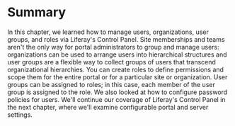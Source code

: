 # Summary

In this chapter, we learned how to manage users, organizations, user groups, and
roles via Liferay's Control Panel. Site memberships and teams aren't the only
way for portal administrators to group and manage users: organizations can be
used to arrange users into hierarchical structures and user groups are a
flexible way to collect groups of users that transcend organizational
hierarchies. You can create roles to define permissions and scope them for the
entire portal or for a particular site or organization. User groups can be
assigned to roles; in this case, each member of the user group is assigned to
the role. We also looked at how to configure password policies for users. We'll
continue our coverage of Liferay's Control Panel in the next chapter, where
we'll examine configurable portal and server settings.
